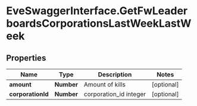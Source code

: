 # EveSwaggerInterface.GetFwLeaderboardsCorporationsLastWeekLastWeek

## Properties
Name | Type | Description | Notes
------------ | ------------- | ------------- | -------------
**amount** | **Number** | Amount of kills | [optional] 
**corporationId** | **Number** | corporation_id integer | [optional] 


